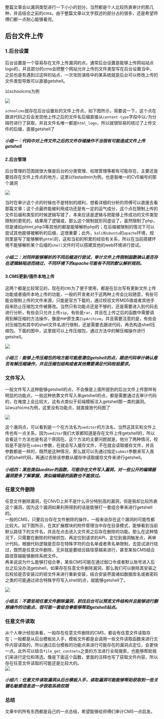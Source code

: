 整篇文章会以漏洞类型进行一下小小的划分，当然都是个人比较热衷审计的那几种，并且结合之前的cms。由于整篇文章以文字叙述的部分占的很多，还是希望师傅们都一点耐心能够看完。

后台文件上传
------

### 1.后台设置

后台设置是一个容易存在文件上传漏洞的点，通常后台设置是能够上传网站站点logo的，并且部分的cms会把整个网站允许上传的文件类型写在后台设置当中，之前也是有遇到过这样的站点，一次攻防演练中的某系统就是后台可以修改上传的文件类型导致可以直接getshell。

以schoolcms为例

![](https://shs3.b.qianxin.com/attack_forum/2021/12/attach-bcd6687d4cb3b8aa60ccfa987dad4cdc46585a07.png)

`schoolcms`就存在后台设置处的文件上传点，如下图所示，简要说一下，这个点在跟进代码之后会发现他上传之后的文件名后缀直接从`content-type`字段中以`/`为分隔符进行了获取，并且文件名唯一都是`html_logo`，所以就很轻易的绕过了上传文件的后缀，直接getshell了

##### 小结一：代码中对上传文件之后的文件存储操作不当很有可能造成文件上传getshell

#### 2.后台管理

后台管理的范围就很大像是后台的分类管理、权限管理等都有可能存在，主要还是要找存在文件上传点的地方，这里以fastadmin为例，也是我唯一的CVE编号的那个漏洞

![](https://shs3.b.qianxin.com/attack_forum/2021/12/attach-442dca866e807ec2c3e6cc10ab6c03324ffc1086.png)

当时在审计这个点的时候也不是特别的顺利，想看详细的分析的师傅可以直接去看那篇文章；这个点最终能被利用成功还是有一定的运气成分，这个点在限制上传的文件后缀和类型的时候逻辑写错了，本来应该是逻辑与把能够上传成功的文件类型限制的更死的，结果用了逻辑或，那么这个限制就形同虚设了，虽然限制了php，但是诸如phtml,php3等其他的都是能够解析php的；在后缀被限制的情况下可以尝试其他能够被解析的后缀，这很重要；此外，`kali和ubuntu`的`apache`环境，规则里是写了能够解析`phtml`的，这和当初的积累的经验有关系，所以在当前搭建环境不能够解析某个后缀的`shell`文件时可以搭建其他的web环境进行尝试。

##### 小结二：对同样能够解析的不同后缀进行尝试，审计文件上传限制函数确认是否存在逻辑缺陷进而绕过，不同环境下的apache可能有不同的默认解析规则。

#### 3.CMS更新/插件本地上传

这两个都是比较常见的，现在的`CMS`为了便于使用，都是在后台写有更新文件上传功能或者插件本地上传的功能，一般的开发者对于这两种上传会比较随意，有些可能会限制上传的文件来源，只能是官方下载的，通过校验文件MD5值或者其他手段来防止压缩包文件被篡改。当然只有功能点还是不够的，还是需要进入到代码去进行分析，有些会只允许上传`zip`，有些是`rar`，并且在上传之后的函数中需要调用到解压缩的方法操作，像是`PHP`原生类`ZipArchive`。并且需要注意的是，有些会对压缩包和其中的shell文件名进行限制，还是需要去跟进代码，再去构造shell压缩包。下面的图中，这里就可以上传压缩包，通过方法中的解压缩操作进行getshell。

![](https://shs3.b.qianxin.com/attack_forum/2021/12/attach-ebd7974fd3a8f36b782b958e14765205fce0c3e1.png)

##### 小结三：能够上传压缩包的地方能可能是潜在getshell的点，跟进代码审计确认是否有解压缩操作，并且压缩包结构或者其他需要满足代码检验要求。

### 文件写入

一般文件写入这种能够getshell的点，不会像是上面所提到的后台文件上传那样有明显的功能点，一般这种依靠文件写入来getshell的点，都是需要通过去审计代码的，在难度上会比较大，这有点类似于前端模板注入getshell那一类的漏洞。  
以wuzhicms为例，这里没有功能点，就直接放代码图了

![](https://shs3.b.qianxin.com/attack_forum/2021/12/attach-67b0f3b3bfe0f949568231ff2a816e4ee99fb18f.png)

这个漏洞点，可以看到是一个在方法名为`ueditor`的方法名，当然这其实和文件上传也有一点关系，因为`ueditor`我们大家都知道是存在文件上传getshell的，所以会看这个方法也是有这个原因在。这个方法的主要问题就是，他分了两种情况，校验是不是存在`submit`参数，在就会写入缓存文件，不在就会读取缓存文件，并且参数都是一样的，既然是这种情况，那么就可以先通过指定`submit`参数来写入我们的shell代码，再通过去除该参数从缓存中读取缓存文件来进行getshell。

##### 小结四：某些类似ueditor的函数，可能存在文件写入漏洞，对一些公开的编辑器漏洞要多了解掌握，类似编辑器的函数也不能放过。

### 任意文件删除

任意文件删除漏洞，在CNVD上并不是什么评分特别高的漏洞，但是我却比较热衷这个漏洞，因为这个漏洞如果利用得到的话是能够打一套组合拳来进行getshell的。  
一般的CMS，只要后台存在文件删除的操作，一般来说存在这个漏洞的可能性都比较大。如下图所示，在其扩展模块的附件管理当中存在目录模式，能够看到当前默认路径下的文件名，并且在点击进入文件夹之后存在删除的功能。那么在这种情况下，只需要在删除的时候抓包，再定位到请求的API，定位到漏洞触发点，再审计代码，根据代码逻辑是否存在特殊字符的白名单或者黑名单限制，去尝试进行绕过，既然是任意文件删除，无非就是要结合路径穿越来进行，甚至某些CMS结合路径穿越能够删除系统文件。  
再来说说为什么能够打组合拳，某些CMS可能在通过弱口令或者默认账号进入后台之后没办法getshell，如果存在任意文件删除漏洞，那么我们可以删除其安装之后校验是否安装过的锁文件来进行重新安装，结合安装界面诸如数据库名或者密码之类的可能通过闭合特殊字符写入shell的点，就能够getshell了。

![](https://shs3.b.qianxin.com/attack_forum/2021/12/attach-5e4ad1bd5b6e551d35e5a02fecdf36d2751cba1f.png)

##### 小结五：不要忽视任意文件删除漏洞，抓住后台可以预览文件结构并且能够进行删除操作的功能点，很可能一套组合拳能够帮助getshell站点。

### 任意文件读取

从个人审计经验来看，一般存在任意文件删除的CMS，都会有任意文件读取存在；一般都是从后台模板处入手，模板文件都是会调用一些文件读取函数来进行文件内容读取的，所以通过后台模板的功能点来进行可能存在的漏洞点定位，会更快一点。此外可以结合`file_get_contnets`之类的方法进行全局搜索，也能够帮助我们来进行定位和筛选。像是下面这个函数，里面的注释也写了获取文件内容，所以存在任意文件读取的可能还是比较大的。  
![](https://shs3.b.qianxin.com/attack_forum/2021/12/attach-a9a4e0fb6b3239d5cee939d65389dff9c755677b.png)

##### 小结六：任意文件读取漏洞从后台模板入手，读取漏洞可能能够帮助获取到一些关键名敏感信息进一步获取系统权限

### 总结

文章中的所有东西都是自己的一点总结，希望能够给师傅们审计CMS一点启发。
